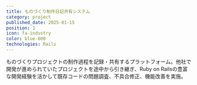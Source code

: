 ```yaml
---
title: ものづくり制作日記共有システム
category: project
published_date: 2025-01-15
position: 1
icon: fa-industry
color: blue-600
technologies: Rails
---
```


ものづくりプロジェクトの制作過程を記録・共有するプラットフォーム。他社で開発が進められていたプロジェクトを途中から引き継ぎ、Ruby on Railsの豊富な開発経験を活かして既存コードの問題調査、不具合修正、機能改善を実施。
